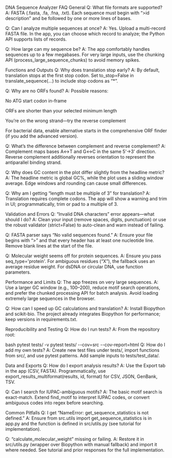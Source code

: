 DNA Sequence Analyzer FAQ
General
Q: What file formats are supported?
A: FASTA (.fasta, .fa, .fna, .txt). Each sequence must begin with “>id description” and be followed by one or more lines of bases.

Q: Can I analyze multiple sequences at once?
A: Yes. Upload a multi-record FASTA file. In the app, you can choose which record to analyze; the Python API supports lists of records.

Q: How large can my sequence be?
A: The app comfortably handles sequences up to a few megabases. For very large inputs, use the chunking API (process_large_sequence_chunks) to avoid memory spikes.

Functions and Outputs
Q: Why does translation stop early?
A: By default, translation stops at the first stop codon. Set to_stop=False in translate_sequence(...) to include stop codons as “*”.

Q: Why are no ORFs found?
A: Possible reasons:

No ATG start codon in-frame

ORFs are shorter than your selected minimum length

You’re on the wrong strand—try the reverse complement

For bacterial data, enable alternative starts in the comprehensive ORF finder (if you add the advanced version).

Q: What’s the difference between complement and reverse complement?
A: Complement maps bases A↔T and G↔C in the same 5'→3' direction. Reverse complement additionally reverses orientation to represent the antiparallel binding strand.

Q: Why does GC content in the plot differ slightly from the headline metric?
A: The headline metric is global GC%, while the plot uses a sliding window average. Edge windows and rounding can cause small differences.

Q: Why am I getting “length must be multiple of 3” for translation?
A: Translation requires complete codons. The app will show a warning and trim in UI; programmatically, trim or pad to a multiple of 3.

Validation and Errors
Q: “Invalid DNA characters” error appears—what should I do?
A: Clean your input (remove spaces, digits, punctuation) or use the robust validator (strict=False) to auto-clean and warn instead of failing.

Q: FASTA parser says “No valid sequences found.”
A: Ensure your file begins with “>” and that every header has at least one nucleotide line. Remove blank lines at the start of the file.

Q: Molecular weight seems off for protein sequences.
A: Ensure you pass seq_type='protein'. For ambiguous residues (“X”), the fallback uses an average residue weight. For dsDNA or circular DNA, use function parameters.

Performance and Limits
Q: The app freezes on very large sequences.
A: Use a larger GC window (e.g., 100–200), reduce motif search operations, and prefer the chunked processing API for batch analysis. Avoid loading extremely large sequences in the browser.

Q: How can I speed up GC calculations and translation?
A: Install Biopython and scikit-bio. The project already integrates Biopython for performance; keep versions in requirements.txt.

Reproducibility and Testing
Q: How do I run tests?
A: From the repository root:

bash
pytest tests/ -v
pytest tests/ --cov=src --cov-report=html
Q: How do I add my own tests?
A: Create new test files under tests/, import functions from src/, and use pytest patterns. Add sample inputs to tests/test_data/.

Data and Exports
Q: How do I export analysis results?
A: Use the Export tab in the app (CSV, FASTA). Programmatically, use export_results_multiformat(results, id, format) for CSV, JSON, GenBank, TSV.

Q: Can I search for IUPAC-ambiguous motifs?
A: The basic motif search is exact-match. Extend find_motif to interpret IUPAC codes, or convert ambiguous codes into regex before searching.

Common Pitfalls
Q: I get “NameError: get_sequence_statistics is not defined.”
A: Ensure from src.utils import get_sequence_statistics is in app.py and the function is defined in src/utils.py (see tutorial for implementation).

Q: “calculate_molecular_weight” missing or failing.
A: Restore it in src/utils.py (wrapper over Biopython with manual fallback) and import it where needed. See tutorial and prior responses for the full implementation.